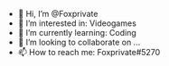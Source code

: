 - 👋 Hi, I’m @Foxprivate
- 👀 I’m interested in: Videogames
- 🌱 I’m currently learning: Coding
- 💞️ I’m looking to collaborate on ...
- 📫 How to reach me: Foxprivate#5270

<!---
Foxprivate/Foxprivate is a ✨ special ✨ repository because its `README.md` (this file) appears on your GitHub profile.
You can click the Preview link to take a look at your changes.
--->
